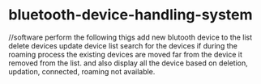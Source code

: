 # bluetooth-device-handling-system
//software perform the following thigs
add new blutooth device to the list
delete devices 
update device list
search for the devices
if during the roaming process the existing devices are moved far from the device it removed from the list.
and also display all the device based on deletion, updation, connected, roaming not available. 
